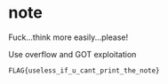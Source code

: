 # note

Fuck...think more easily...please!

Use overflow and GOT exploitation

`FLAG{useless_if_u_cant_print_the_note}`

